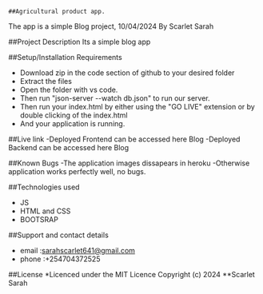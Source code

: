     ##Agricultural product app.
The app is a simple Blog project, 10/04/2024
By Scarlet Sarah

##Project Description
Its a simple blog app

##Setup/Installation Requirements
  - Download zip in the code section of github to your desired folder
  - Extract the files
  - Open the folder with vs code.
  - Then run "json-server --watch db.json" to run our server.
  - Then run your index.html by either using the "GO LIVE" extension or by double clicking of the index.html
  - And your application is running.

##Live link
  -Deployed Frontend can be accessed here Blog
  -Deployed Backend can be accessed here Blog

##Known Bugs
   -The application images dissapears in heroku
   -Otherwise application works perfectly well, no bugs.

##Technologies used
   - JS
   - HTML and CSS
   - BOOTSRAP

##Support and contact details
   - email :sarahscarlet641@gmail.com
   - phone :+254704372525

##License
   *Licenced under the MIT Licence Copyright (c) 2024 **Scarlet Sarah
